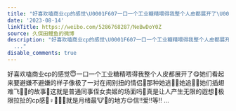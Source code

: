 ```yaml
---
title: "好喜欢嗑商业cp的感觉\U0001F607一口一个工业糖精喂得我整个人皮都展开了\U0001F60B她们看起来要避嫌不避嫌的样子像极了一对在闹别扭的情侣\U0001F979那种她逃\U0001F9A9\U0001F4A8她追\U0001F516\U0001F4A8..."
date: '2023-08-14'
linkTitle: https://weibo.com/5286768287/NeBwDoY0Z
source: 久保田鲤鱼的微博
description: "好喜欢嗑商业cp的感觉\U0001F607一口一个工业糖精喂得我整个人皮都展开了\U0001F60B她们看起来要避嫌不避嫌的样子像极了一对在闹别扭的情侣\U0001F979那种她逃\U0001F9A9\U0001F4A8她追\U0001F516\U0001F4A8她们插翅难飞\U0001FABD\U0001FABD的故事\U0001F4DD这就是普通同事侄女卖姬的场面吗\U0001F917真是让人产生无限的遐想\U0001F92D极限拉扯的cp感\U0001F93C♀️\U0001F49E\U0001F497\U0001F497就是月绪最\U0001F42E\U0001F37A的地方\U0001F60C信‼️爱‼️等‼️
  ..."
disable_comments: true
---
```

好喜欢嗑商业cp的感觉😇一口一个工业糖精喂得我整个人皮都展开了😋她们看起来要避嫌不避嫌的样子像极了一对在闹别扭的情侣🥹那种她逃🦩💨她追🔖💨她们插翅难飞🪽🪽的故事📝这就是普通同事侄女卖姬的场面吗🤗真是让人产生无限的遐想🤭极限拉扯的cp感🤼♀️💞💗💗就是月绪最🐮🍺的地方😌信‼️爱‼️等‼️ ...